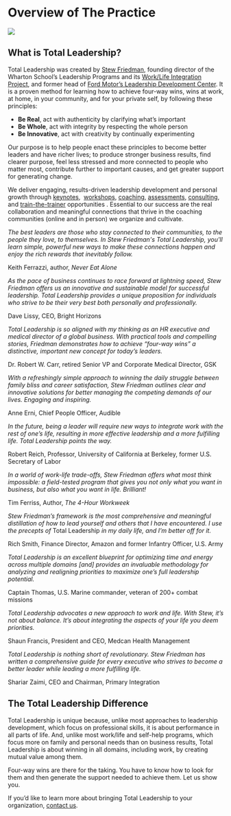 # Overview of The Practice

[![](https://www.totalleadership.org/wp-content/uploads/2017/10/coursera_logo_17.png)](https://www.totalleadership.org/wp-content/uploads/2017/10/coursera_logo_17.png)

## What is Total Leadership?

Total Leadership was created by [Stew Friedman](https://www.totalleadership.org/about/team/stew-friedman/), founding director of the Wharton School’s Leadership Programs and its [Work/Life Integration Project](http://worklife.wharton.upenn.edu/), and former head of [Ford Motor’s Leadership Development Center](https://www.totalleadership.org/resources/articles/#cases). It is a proven method for learning how to achieve four-way wins, wins at work, at home, in your community, and for your private self, by following these principles:

*   **Be Real**, act with authenticity by clarifying what’s important
*   **Be Whole**, act with integrity by respecting the whole person
*   **Be Innovative**, act with creativity by continually experimenting

Our purpose is to help people enact these principles to become better leaders and have richer lives; to produce stronger business results, find clearer purpose, feel less stressed and more connected to people who matter most, contribute further to important causes, and get greater support for generating change.

We deliver engaging, results-driven leadership development and personal growth through [keynotes](https://www.totalleadership.org/services/keynote-speech/),  [workshops](https://www.totalleadership.org/services/workshops/), [coaching](https://www.totalleadership.org/services/pro-coaching/), [assessments](https://www.totalleadership.org/services/assessments/), [consulting](https://www.totalleadership.org/services/consulting/), and [train-the-trainer](https://www.totalleadership.org/services/train-the-trainer/) opportunities . Essential to our success are the real collaboration and meaningful connections that thrive in the coaching communities (online and in person) we organize and cultivate.

_The best leaders are those who stay connected to their communities, to the people they love, to themselves. In Stew Friedman's Total Leadership, you'll learn simple, powerful new ways to make these connections happen and enjoy the rich rewards that inevitably follow._

Keith Ferrazzi, author, _Never Eat Alone_

_As the pace of business continues to race forward at lightning speed, Stew Friedman offers us an innovative and sustainable model for successful leadership. Total Leadership provides a unique proposition for individuals who strive to be their very best both personally and professionally._

Dave Lissy, CEO, Bright Horizons

_Total Leadership is so aligned with my thinking as an HR executive and medical director of a global business. With practical tools and compelling stories, Friedman demonstrates how to achieve “four-way wins” a distinctive, important new concept for today’s leaders._

Dr. Robert W. Carr, retired Senior VP and Corporate Medical Director, GSK

_With a refreshingly simple approach to winning the daily struggle between family bliss and career satisfaction, Stew Friedman outlines clear and innovative solutions for better managing the competing demands of our lives. Engaging and inspiring._

Anne Erni, Chief People Officer, Audible

_In the future, being a leader will require new ways to integrate work with the rest of one’s life, resulting in more effective leadership and a more fulfilling life. Total Leadership points the way._

Robert Reich, Professor, University of California at Berkeley, former U.S. Secretary of Labor

_In a world of work-life trade-offs, Stew Friedman offers what most think impossible: a field-tested program that gives you not only what you want in business, but also what you want in life. Brilliant!_

Tim Ferriss, Author, _The 4-Hour Workweek_

_Stew Friedman’s framework is the most comprehensive and meaningful distillation of how to lead yourself and others that I have encountered. I use the precepts of_ Total Leadership _in my daily life, and I’m better off for it._

Rich Smith, Finance Director, Amazon and former Infantry Officer, U.S. Army

_Total Leadership is an excellent blueprint for optimizing time and energy across multiple domains [and] provides an invaluable methodology for analyzing and realigning priorities to maximize one’s full leadership potential._

Captain Thomas, U.S. Marine commander, veteran of 200+ combat missions

_Total Leadership advocates a new approach to work and life. With Stew, it’s not about balance. It’s about integrating the aspects of your life you deem priorities._

Shaun Francis, President and CEO, Medcan Health Management

_Total Leadership is nothing short of revolutionary. Stew Friedman has written a comprehensive guide for every executive who strives to become a better leader while leading a more fulfilling life._

Shariar Zaimi, CEO and Chairman, Primary Integration

## The Total Leadership Difference

Total Leadership is unique because, unlike most approaches to leadership development, which focus on professional skills, it is about performance in all parts of life. And, unlike most work/life and self-help programs, which focus more on family and personal needs than on business results, Total Leadership is about winning in all domains, including work, by creating mutual value among them.

Four-way wins are there for the taking. You have to know how to look for them and then generate the support needed to achieve them. Let us show you.

If you’d like to learn more about bringing Total Leadership to your organization, [contact us](https://www.totalleadership.org/contact-us/).
